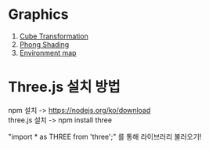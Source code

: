 # Graphics

1. [Cube Transformation](https://github.com/minkyokyo/Computer-Graphics/tree/main/Cube%26Camera%20Transformation)
2. [Phong Shading](https://github.com/minkyokyo/Computer-Graphics/tree/main/Phong%20Shading)
3. [Environment map](https://github.com/minkyokyo/Computer-Graphics/tree/main/Environment%20map)

# Three.js 설치 방법

npm 설치 -> https://nodejs.org/ko/download  
three.js 설치 -> npm install three

"import \* as THREE from 'three';" 를 통해 라이브러리 불러오기!
